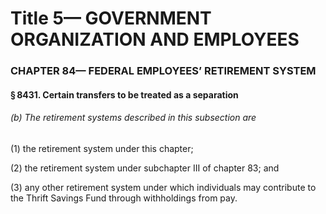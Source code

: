 
# Title 5— GOVERNMENT ORGANIZATION AND EMPLOYEES
### CHAPTER 84— FEDERAL EMPLOYEES’ RETIREMENT SYSTEM
#### § 8431. Certain transfers to be treated as a separation
###### (b) The retirement systems described in this subsection are

(1) the retirement system under this chapter;

(2) the retirement system under subchapter III of chapter 83; and

(3) any other retirement system under which individuals may contribute to the Thrift Savings Fund through withholdings from pay.
